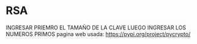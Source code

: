 # RSA
INGRESAR PRIEMRO EL TAMAÑO DE LA CLAVE
LUEGO INGRESAR LOS NUMEROS PRIMOS
pagina web usada: https://pypi.org/project/pycrypto/

